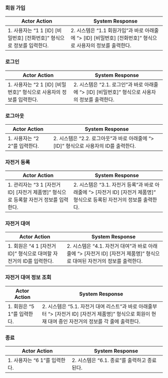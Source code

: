 ### 회원 가입

| **Actor Action** | **System Response** |
| --- | --- |
| 1. 사용자는 “1 1 [ID] [비밀번호] [전화번호]” 형식으로 정보를 입력한다. | 2. 시스템은 “1.1 회원가입”과 바로 아래줄에 “> [ID] [비밀번호] [전화번호]” 형식으로 사용자의 정보를 출력한다. |

### 로그인

| **Actor Action** | **System Response** |
| --- | --- |
| 1. 사용자는 “2 1 [ID] [비밀번호]” 형식으로 사용자의 정보를 입력한다. | 2. 시스템은 “2.1. 로그인”과 바로 아래줄에 “> [ID] [비밀번호]” 형식으로 사용자의 정보를 출력한다. |

### 로그아웃

| **Actor Action** | **System Response** |
| --- | --- |
| 1. 사용자는 “2 2”를 입력한다. | 2. 시스템은 “2.2. 로그아웃”과 바로 아래줄에 “> [ID]” 형식으로 사용자의 ID를 출력한다. |

### 자전거 등록

| **Actor Action** | **System Response** |
| --- | --- |
| 1. 관리자는 “3 1 [자전거 ID] [자전거 제품명]” 형식으로 등록할 자전거 정보를 입력한다. | 2. 시스템은 “3.1. 자전거 등록”과 바로 아래줄에 “> [자전거 ID] [자전거 제품명]” 형식으로 등록된 자전거의 정보를 출력한다. |

### 자전거 대여

| **Actor Action** | **System Response** |
| --- | --- |
| 1. 회원은 “4 1 [자전거 ID]” 형식으로 대여할 자전거의 ID를 입력한다. | 2. 시스템은 “4.1. 자전거 대여”과 바로 아래줄에 “> [자전거 ID] [자전거 제품명]” 형식으로 대여된 자전거의 정보를 출력한다. |

### 자전거 대여 정보 조회

| **Actor Action** | **System Response** |
| --- | --- |
| 1. 회원은 “5 1”를 입력한다. | 2. 시스템은 “5.1. 자전거 대여 리스트”과 바로 아래줄부터 “> [자전거 ID] [자전거 제품명]” 형식으로 회원이 현재 대여 중인 자전거의 정보를 각 줄에 출력한다. |

### 종료

| **Actor Action** | **System Response** |
| --- | --- |
| 1. 사용자는 “6 1”를 입력한다. | 2. 시스템은 “6.1. 종료”를 출력하고 종료된다. |